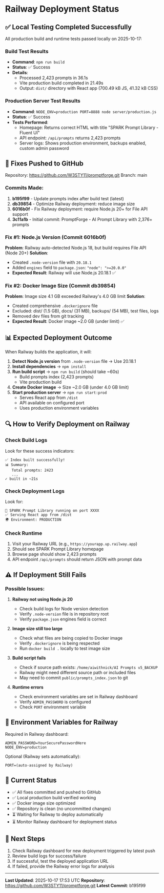 # Railway Deployment Status

## ✅ Local Testing Completed Successfully

All production build and runtime tests passed locally on 2025-10-17:

### Build Test Results
- **Command**: `npm run build`
- **Status**: ✅ Success
- **Details**:
  - Processed 2,423 prompts in 36.1s
  - Vite production build completed in 21.49s
  - Output: `dist/` directory with React app (700.49 kB JS, 41.32 kB CSS)

### Production Server Test Results
- **Command**: `NODE_ENV=production PORT=8888 node server/production.js`
- **Status**: ✅ Success
- **Tests Performed**:
  - Homepage: Returns correct HTML with title "SPARK Prompt Library - Fluent UI"
  - API endpoint: `/api/prompts` returns 2,423 prompts
  - Server logs: Shows production environment, backups enabled, custom admin password

## 🚀 Fixes Pushed to GitHub

Repository: https://github.com/W3STY11/promptforge.git
Branch: main

### Commits Made:
1. **b195f99** - Update prompts index after build test (latest)
2. **db39854** - Optimize Railway deployment: reduce image size
3. **6016b0f** - Fix Railway deployment: require Node.js 20+ for File API support
4. **3c11a1b** - Initial commit: PromptForge - AI Prompt Library with 2,376+ prompts

### Fix #1: Node.js Version (Commit 6016b0f)
**Problem**: Railway auto-detected Node.js 18, but build requires File API (Node 20+)
**Solution**:
- Created `.node-version` file with `20.18.1`
- Added `engines` field to `package.json`: `"node": ">=20.0.0"`
- **Expected Result**: Railway will use Node.js 20.18.1 ✅

### Fix #2: Docker Image Size (Commit db39854)
**Problem**: Image size 4.1 GB exceeded Railway's 4.0 GB limit
**Solution**:
- Created comprehensive `.dockerignore` file
- Excluded: dist/ (1.5 GB), docs/ (31 MB), backups/ (54 MB), test files, logs
- Removed dev files from git tracking
- **Expected Result**: Docker image ~2.0 GB (under limit) ✅

## 📊 Expected Deployment Outcome

When Railway builds the application, it will:

1. **Detect Node.js version** from `.node-version` file → Use 20.18.1
2. **Install dependencies** → `npm install`
3. **Run build script** → `npm run build` (should take ~60s)
   - Build prompts index (2,423 prompts)
   - Vite production build
4. **Create Docker image** → Size ~2.0 GB (under 4.0 GB limit)
5. **Start production server** → `npm run start:prod`
   - Serves React app from `/dist`
   - API available on configured port
   - Uses production environment variables

## 🔍 How to Verify Deployment on Railway

### Check Build Logs
Look for these success indicators:
```
✅ Index built successfully!
📊 Summary:
   Total prompts: 2423
   ...
✓ built in ~21s
```

### Check Deployment Logs
Look for:
```
🚀 SPARK Prompt Library running on port XXXX
✅ Serving React app from /dist
🌍 Environment: PRODUCTION
```

### Check Runtime
1. Visit your Railway URL (e.g., `https://yourapp.up.railway.app`)
2. Should see SPARK Prompt Library homepage
3. Browse page should show 2,423 prompts
4. API endpoint `/api/prompts` should return JSON with prompt data

## ⚠️ If Deployment Still Fails

### Possible Issues:

1. **Railway not using Node.js 20**
   - Check build logs for Node version detection
   - Verify `.node-version` file is in repository root
   - Verify `package.json` engines field is correct

2. **Image size still too large**
   - Check what files are being copied to Docker image
   - Verify `.dockerignore` is being respected
   - Run `docker build .` locally to test image size

3. **Build script fails**
   - Check if source path exists: `/home/aiwithnick/AI Prompts v5_BACKUP`
   - Railway might need different source path or included files
   - May need to commit `public/prompts_index.json` to git

4. **Runtime errors**
   - Check environment variables are set in Railway dashboard
   - Verify `ADMIN_PASSWORD` is configured
   - Check `PORT` environment variable

## 📝 Environment Variables for Railway

Required in Railway dashboard:
```
ADMIN_PASSWORD=YourSecurePasswordHere
NODE_ENV=production
```

Optional (Railway sets automatically):
```
PORT=(auto-assigned by Railway)
```

## 🎯 Current Status

- ✅ All fixes committed and pushed to GitHub
- ✅ Local production build verified working
- ✅ Docker image size optimized
- ✅ Repository is clean (no uncommitted changes)
- ⏳ Waiting for Railway to deploy automatically
- ⏳ Monitor Railway dashboard for deployment status

## 📍 Next Steps

1. Check Railway dashboard for new deployment triggered by latest push
2. Review build logs for success/failure
3. If successful, test the deployed application URL
4. If failed, provide the Railway error logs for analysis

---

**Last Updated**: 2025-10-17 17:53 UTC
**Repository**: https://github.com/W3STY11/promptforge.git
**Latest Commit**: b195f99
